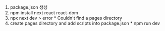 1. package.json 생성
2. npm install next react react-dom
3. npx next dev > error \* Couldn't find a pages directory
4. create pages directory and add scripts into package.json \* npm run dev
